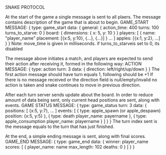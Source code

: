 SNAKE PROTOCOL

At the start of the game a single message is sent to all plaers.
The message contains description of the game that is about to begin.
GAME_START MESSAGE:
{
  type: game_start
  data: {
    general: {
      action_time: 400
      turns: 100
      turns_to_starve: 0
    }
    board: {
      dimensions: { x: 5, y: 10 }
    }
    players: [
      {
        name: "player_name"
        placement: [{x:5, y:10}, {...}, {...}]
       }
       ...
    ]
    apples: [{x:1, y:2}, ...]
  }
}
Note: move_time is given in milliseconds.
if turns_to_starveis set to 0, its disabled

The message above initiates a match, and players are expected to
send their action after receiving it, formed in the following way:
ACTION MESSAGE:
{
  type: action
  turn: 3
  data: {
    direction: left/right/up/down
  }
}
The first action message should have turn equals 1, following should be +1
If there is no message received or the direction field is null/empty/invalid
no action is taken and snake continues to move in previous direction.

After each turn server sends update about the board. In order to reduce amount
of data being sent, only current head positions are sent, along with events.
GAME STATUS MESSAGE:
{
  type: game_status
  turn: 3
  data: {
    positions: [
      {x:5, y:7},
      ...
    ]
    events: [
      {
        type: apple_spawn (or apple_despawn)
        position: {x:5, y:5}
      }, {
        type: death
        player_name: payername
      }, {
        type: apple_consumption
        player_name: playername
      }
    ]
  }
}
The turn index sent is the message equals to the turn that has just finished.

At the end, a simple ending message is sent, along with final scores.
GAME_END MESSAGE:
{
  type: game_end
  data: {
    winner: player_name
    scores: [
      {
        player_name: name
        max_length: 102
        deaths: 0
       }
    ]
  }
}

